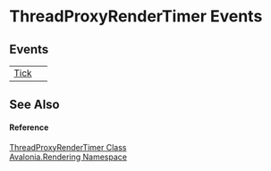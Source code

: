 # ThreadProxyRenderTimer Events




## Events
<table>
<tr>
<td><a href="E_Avalonia_Rendering_ThreadProxyRenderTimer_Tick">Tick</a></td>
<td> </td>
</tr>
</table>

## See Also


#### Reference
<a href="T_Avalonia_Rendering_ThreadProxyRenderTimer">ThreadProxyRenderTimer Class</a>  
<a href="N_Avalonia_Rendering">Avalonia.Rendering Namespace</a>  
